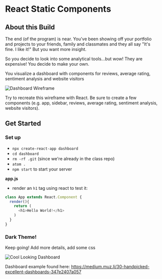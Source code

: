 # React Static Components

## About this Build

The end (of the program) is near. You've been showing off your portfolio and projects to your friends, family and classmates and they all say "It's fine. I like it!" But you want more insight.

So you decide to look into some analytical tools...but wow! They are expensive! You decide to make your own.

You visualize a dashboard with components for reviews, average rating, sentiment analysis and website visitors

![Dashboard Wireframe](https://i.imgur.com/5mCo2tV.png)

Try to recreate this wireframe with React. Be sure to create a few components (e.g. app, sidebar, reviews, average rating, sentiment analysis, website visitors).


## Get Started

### Set up
- `npx create-react-app dashboard`
- `cd dashboard `
- `rm -rf .git` (since we're already in the class repo)
- `atom .`
- `npm start` to start your server

**app.js**

- render an `h1` tag using react to test it:

```js
class App extends React.Component {
  render(){
    return (
      <h1>Hello World!</h1>
    )
  }
}
```


### Dark Theme!

Keep going! Add more details, add some css

![Cool Looking Dashboard](https://i.imgur.com/3kPnrAq.png)

Dashboard example found here: https://medium.muz.li/30-handpicked-excellent-dashboards-347e2407a057
